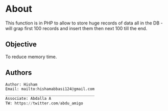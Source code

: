 # About

This function is in PHP to allow
to store huge records of data all
in the DB - will grap first 100
records and insert them then next 100 till the end.

## Objective

To reduce memory time.

## Authors

```python
Author: Hisham 
Email: mailto:hishamabbasi124@gmail.com
_______________________________________
Associate: Abdalla A
TW: https://twitter.com/abdu_amigo
```

